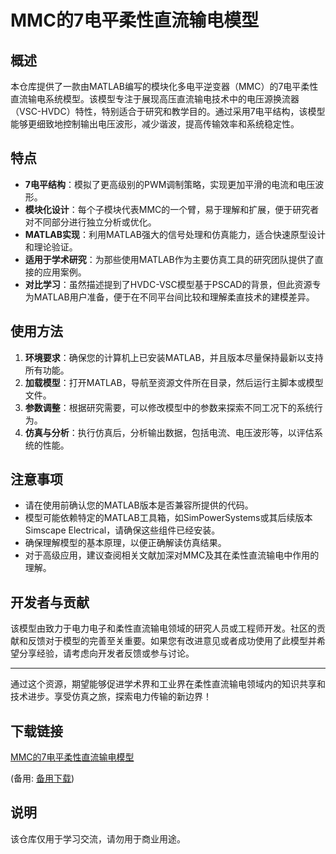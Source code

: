 # MMC的7电平柔性直流输电模型

## 概述

本仓库提供了一款由MATLAB编写的模块化多电平逆变器（MMC）的7电平柔性直流输电系统模型。该模型专注于展现高压直流输电技术中的电压源换流器（VSC-HVDC）特性，特别适合于研究和教学目的。通过采用7电平结构，该模型能够更细致地控制输出电压波形，减少谐波，提高传输效率和系统稳定性。

## 特点

- **7电平结构**：模拟了更高级别的PWM调制策略，实现更加平滑的电流和电压波形。
- **模块化设计**：每个子模块代表MMC的一个臂，易于理解和扩展，便于研究者对不同部分进行独立分析或优化。
- **MATLAB实现**：利用MATLAB强大的信号处理和仿真能力，适合快速原型设计和理论验证。
- **适用于学术研究**：为那些使用MATLAB作为主要仿真工具的研究团队提供了直接的应用案例。
- **对比学习**：虽然描述提到了HVDC-VSC模型基于PSCAD的背景，但此资源专为MATLAB用户准备，便于在不同平台间比较和理解柔直技术的建模差异。

## 使用方法

1. **环境要求**：确保您的计算机上已安装MATLAB，并且版本尽量保持最新以支持所有功能。
2. **加载模型**：打开MATLAB，导航至资源文件所在目录，然后运行主脚本或模型文件。
3. **参数调整**：根据研究需要，可以修改模型中的参数来探索不同工况下的系统行为。
4. **仿真与分析**：执行仿真后，分析输出数据，包括电流、电压波形等，以评估系统的性能。

## 注意事项

- 请在使用前确认您的MATLAB版本是否兼容所提供的代码。
- 模型可能依赖特定的MATLAB工具箱，如SimPowerSystems或其后续版本Simscape Electrical，请确保这些组件已经安装。
- 确保理解模型的基本原理，以便正确解读仿真结果。
- 对于高级应用，建议查阅相关文献加深对MMC及其在柔性直流输电中作用的理解。

## 开发者与贡献

该模型由致力于电力电子和柔性直流输电领域的研究人员或工程师开发。社区的贡献和反馈对于模型的完善至关重要。如果您有改进意见或者成功使用了此模型并希望分享经验，请考虑向开发者反馈或参与讨论。

---

通过这个资源，期望能够促进学术界和工业界在柔性直流输电领域内的知识共享和技术进步。享受仿真之旅，探索电力传输的新边界！

## 下载链接
[MMC的7电平柔性直流输电模型](https://pan.quark.cn/s/8f33ade5c717) 

(备用: [备用下载](https://pan.baidu.com/s/1sFK_kSHVeDP7V51EAidcjQ?pwd=1234))

## 说明

该仓库仅用于学习交流，请勿用于商业用途。
